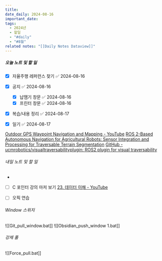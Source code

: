 ```yaml
---
title: 
date_daily: 2024-08-16
important_date: 
tags:
  - 2024년
  - 할일
  - "#daily"
  - "#8월"
related notes: "[[Daily Notes Dataview]]"
---
```

##### 오늘 노트 및 할 일 
- [x] 자율주행 레퍼런스 찾기 ✅ 2024-08-16
- [x] 공지 ✅ 2024-08-16
	- [x] 납땜기 창문 ✅ 2024-08-16
	- [x] 프린터 창문 ✅ 2024-08-16
- [x] 복습/내용 정리 ✅ 2024-08-17
- [x] 일기 ✅ 2024-08-17


[Outdoor GPS Waypoint Navigation and Mapping - YouTube](https://www.youtube.com/watch?v=mUO_IU8V3FA)
[ROS 2-Based Autonomous Navigation for Agricultural Robots: Sensor Integration and Processing for Traversable Terrain Segmentation](https://unire.unige.it/handle/123456789/6791)
[GitHub - ucmrobotics/visualtraversabilityplugin: ROS2 plugin for visual traversability](https://github.com/ucmrobotics/visualtraversabilityplugin/tree/main)
###### 내일 노트 및 할 일
- 
- [ ] C 포인터 강의 마저 보기 [23. 데이터 이해 - YouTube](https://www.youtube.com/watch?v=8JPyonjEAoE)
- [ ] 오픽 연습


######  Window 스위치
![[Git_pull_window.bat]]
![[Obsidian_push_window 1.bat]]



###### 강제 풀
![[Force_pull.bat]]